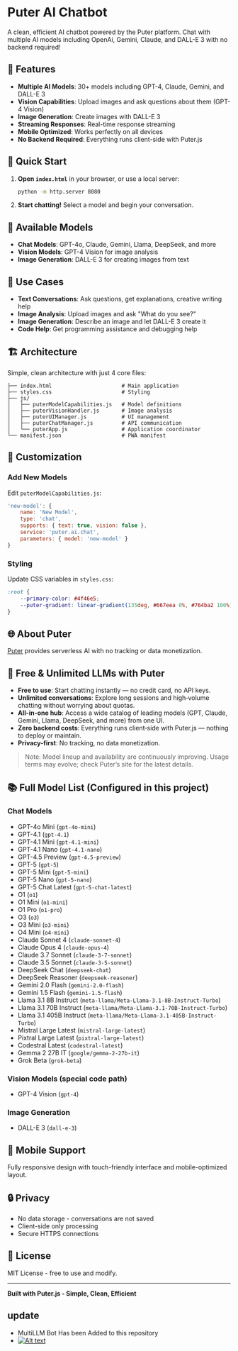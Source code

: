 # Puter AI Chatbot

A clean, efficient AI chatbot powered by the Puter platform. Chat with multiple AI models including OpenAi, Gemini, Claude, and DALL-E 3 with no backend required!

## 🌟 Features

- **Multiple AI Models**: 30+ models including GPT-4, Claude, Gemini, and DALL-E 3
- **Vision Capabilities**: Upload images and ask questions about them (GPT-4 Vision)
- **Image Generation**: Create images with DALL-E 3
- **Streaming Responses**: Real-time response streaming
- **Mobile Optimized**: Works perfectly on all devices
- **No Backend Required**: Everything runs client-side with Puter.js

## 🚀 Quick Start

1. **Open `index.html`** in your browser, or use a local server:
   ```bash
   python -m http.server 8080
   ```

2. **Start chatting!** Select a model and begin your conversation.

## 🤖 Available Models

- **Chat Models**: GPT-4o, Claude, Gemini, Llama, DeepSeek, and more
- **Vision Models**: GPT-4 Vision for image analysis
- **Image Generation**: DALL-E 3 for creating images from text

## 🎯 Use Cases

- **Text Conversations**: Ask questions, get explanations, creative writing help
- **Image Analysis**: Upload images and ask "What do you see?"
- **Image Generation**: Describe an image and let DALL-E 3 create it
- **Code Help**: Get programming assistance and debugging help

## 🏗️ Architecture

Simple, clean architecture with just 4 core files:

```
├── index.html                      # Main application
├── styles.css                      # Styling
├── js/
│   ├── puterModelCapabilities.js   # Model definitions
│   ├── puterVisionHandler.js       # Image analysis
│   ├── puterUIManager.js           # UI management
│   ├── puterChatManager.js         # API communication
│   └── puterApp.js                 # Application coordinator
└── manifest.json                   # PWA manifest
```

## 🔧 Customization

### Add New Models
Edit `puterModelCapabilities.js`:
```javascript
'new-model': {
    name: 'New Model',
    type: 'chat',
    supports: { text: true, vision: false },
    service: 'puter.ai.chat',
    parameters: { model: 'new-model' }
}
```

### Styling
Update CSS variables in `styles.css`:
```css
:root {
    --primary-color: #4f46e5;
    --puter-gradient: linear-gradient(135deg, #667eea 0%, #764ba2 100%);
}
```

## 🌐 About Puter

[Puter](https://puter.com) provides serverless AI with no tracking or data monetization.

## 💸 Free & Unlimited LLMs with Puter

- **Free to use**: Start chatting instantly — no credit card, no API keys.
- **Unlimited conversations**: Explore long sessions and high‑volume chatting without worrying about quotas.
- **All-in-one hub**: Access a wide catalog of leading models (GPT, Claude, Gemini, Llama, DeepSeek, and more) from one UI.
- **Zero backend costs**: Everything runs client‑side with Puter.js — nothing to deploy or maintain.
- **Privacy-first**: No tracking, no data monetization.

> Note: Model lineup and availability are continuously improving. Usage terms may evolve; check Puter’s site for the latest details.

## 📚 Full Model List (Configured in this project)

### Chat Models
- GPT-4o Mini (`gpt-4o-mini`)
- GPT-4.1 (`gpt-4.1`)
- GPT-4.1 Mini (`gpt-4.1-mini`)
- GPT-4.1 Nano (`gpt-4.1-nano`)
- GPT-4.5 Preview (`gpt-4.5-preview`)
- GPT-5 (`gpt-5`)
- GPT-5 Mini (`gpt-5-mini`)
- GPT-5 Nano (`gpt-5-nano`)
- GPT-5 Chat Latest (`gpt-5-chat-latest`)
- O1 (`o1`)
- O1 Mini (`o1-mini`)
- O1 Pro (`o1-pro`)
- O3 (`o3`)
- O3 Mini (`o3-mini`)
- O4 Mini (`o4-mini`)
- Claude Sonnet 4 (`claude-sonnet-4`)
- Claude Opus 4 (`claude-opus-4`)
- Claude 3.7 Sonnet (`claude-3-7-sonnet`)
- Claude 3.5 Sonnet (`claude-3-5-sonnet`)
- DeepSeek Chat (`deepseek-chat`)
- DeepSeek Reasoner (`deepseek-reasoner`)
- Gemini 2.0 Flash (`gemini-2.0-flash`)
- Gemini 1.5 Flash (`gemini-1.5-flash`)
- Llama 3.1 8B Instruct (`meta-llama/Meta-Llama-3.1-8B-Instruct-Turbo`)
- Llama 3.1 70B Instruct (`meta-llama/Meta-Llama-3.1-70B-Instruct-Turbo`)
- Llama 3.1 405B Instruct (`meta-llama/Meta-Llama-3.1-405B-Instruct-Turbo`)
- Mistral Large Latest (`mistral-large-latest`)
- Pixtral Large Latest (`pixtral-large-latest`)
- Codestral Latest (`codestral-latest`)
- Gemma 2 27B IT (`google/gemma-2-27b-it`)
- Grok Beta (`grok-beta`)

### Vision Models (special code path)
- GPT-4 Vision (`gpt-4`)

### Image Generation
- DALL-E 3 (`dall-e-3`)

## 📱 Mobile Support

Fully responsive design with touch-friendly interface and mobile-optimized layout.

## 🔒 Privacy

- No data storage - conversations are not saved
- Client-side only processing
- Secure HTTPS connections

## 📄 License

MIT License - free to use and modify.

---

**Built with Puter.js - Simple, Clean, Efficient**

## update 
 * MultiLLM Bot Has been Added to this repository
 *  [![Alt text](https://camo.githubusercontent.com/0a1f54b875ceac9921e0fda1bead17cfecfb2b281824173d92bf27cbcfd8c662/68747470733a2f2f6769746875622d726561646d652d73746174732e76657263656c2e6170702f6170692f70696e2f3f757365726e616d653d4b727570616c576172616c65267265706f3d467265652d756e6c696d697465642d4d756c74694c4c4d2d63686174626f742d50757465722e6a73267468656d653d7261646963616c)](https://github.com/KrupalWarale/Free-unlimited-MultiLLM-chatbot-Puter.js/tree/main?tab=readme-ov-file)

